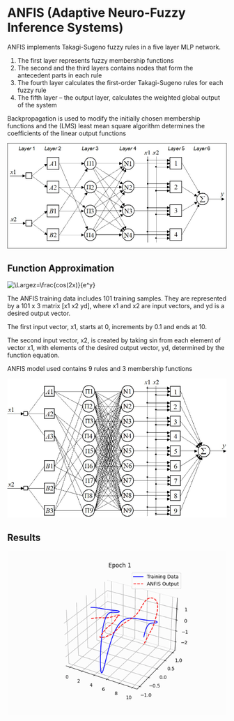 # ANFIS (Adaptive Neuro-Fuzzy Inference Systems)

ANFIS implements Takagi-Sugeno fuzzy rules in a five layer MLP network.

1. The first layer represents fuzzy membership functions
2. The second and the third layers contains nodes that form the antecedent parts in each rule
3. The fourth layer calculates the first-order Takagi-Sugeno rules for each fuzzy rule
4. The fifth layer – the output layer, calculates the weighted global output of the system

Backpropagation is used to modify the initially chosen membership functions and the (LMS) least mean square algorithm determines the coefficients of the linear output functions

![Network](assets/ANFIS.jpg) 


## Function Approximation

![\Largez=\frac{cos(2x)}{e^y}](https://latex.codecogs.com/svg.latex?\Large&space;z=\frac{cos(2x)}{e^y}) 

The ANFIS training data includes 101 training samples.  They are represented by a 101 x 3 matrix [x1 x2 yd], where x1 and x2 are input vectors, and yd is a desired output vector.  

The first input vector, x1, starts at 0, increments by 0.1 and ends at 10.  

The second input vector, x2, is created by taking sin from each element of vector x1, with elements of the desired output vector, yd, determined by the function equation.

ANFIS model used contains 9 rules and 3 membership functions

![Network](assets/FunctionApprox.jpg) 

## Results

![Result](assets/animation.gif) 


